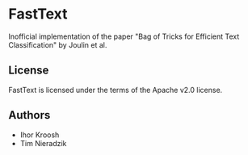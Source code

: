 # FastText
Inofficial implementation of the paper "Bag of Tricks for Efficient Text Classification" by Joulin et al.

## License
FastText is licensed under the terms of the Apache v2.0 license.

## Authors
* Ihor Kroosh
* Tim Nieradzik
